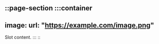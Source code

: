 ::page-section
:::container
---
image:
  url: "https://example.com/image.png"
---
Slot content.
:::
::